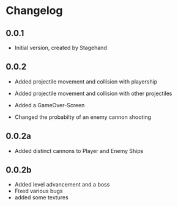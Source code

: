 # Changelog

## 0.0.1

- Initial version, created by Stagehand

## 0.0.2

- Added projectile movement and collision with playership
- Added projectile movement and collision with other projectiles
- Added a GameOver-Screen

- Changed the probabilty of an enemy cannon shooting

## 0.0.2a

- Added distinct cannons to Player and Enemy Ships


## 0.0.2b

- Added level advancement and a boss
- Fixed various bugs
- added some textures